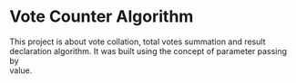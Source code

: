 # Vote Counter Algorithm

This project is about vote collation, total votes summation and result  
declaration algorithm. It was built using the concept of parameter passing by  
value.
